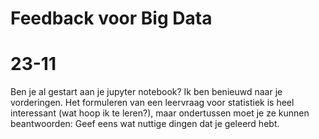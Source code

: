 # Feedback voor Big Data

# 23-11

Ben je al gestart aan je jupyter notebook? Ik ben benieuwd naar je vorderingen. Het formuleren van een leervraag voor statistiek is heel interessant (wat hoop ik te leren?), maar ondertussen moet je ze kunnen beantwoorden: Geef eens wat nuttige dingen dat je geleerd hebt.
